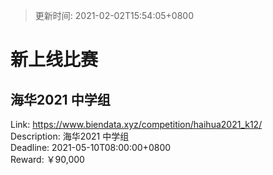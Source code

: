 > 更新时间: 2021-02-02T15:54:05+0800 

# 新上线比赛


## 海华2021 中学组
Link: https://www.biendata.xyz/competition/haihua2021_k12/  
Description: 海华2021 中学组  
Deadline: 2021-05-10T08:00:00+0800  
Reward: ￥90,000  

